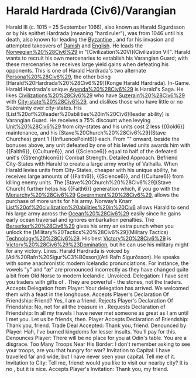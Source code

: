 # Harald Hardrada (Civ6)/Varangian

Harald III (c. 1015 – 25 September 1066), also known as Harald Sigurdsson or by his epithet Hardrada (meaning "hard ruler"), was from 1046 until his death, also known for leading the [Byzantine](Byzantine) , and for his invasion and attempted takeovers of [Danish](Denmark) and [English](England). He leads the [Norwegian%20%28Civ6%29](Norwegians) in "[Civilization%20VI](Civilization VI)".
Harald wants to recruit his own mercenaries to establish his Varangian Guard; with these mercenaries he receives large yield gains when defeating his opponents.
This is one of Harald Hardrada's two alternate [Persona%20%28Civ6%29](personas), the other being [Harald%20Hardrada%20%28Civ6%29](Konge Harald Hardrada).
In-Game.
Harald Hardrada's unique [Agenda%20%28Civ6%29](agenda) is Harald's Saga. He likes [Civilizations%20%28Civ6%29](civilizations) who have [Suzerain%20%28Civ6%29](Suzerainty) with [City-state%20%28Civ6%29](city-states), and dislikes those who have little or no Suzerainty over city-states.
His [List%20of%20leader%20abilities%20in%20Civ6](leader ability) is Varangian Guard. He receives a 75% discount when levying [Unit%20%28Civ6%29](units) from city-states and his units cost 2 less {{Gold6}} maintenance, and his [Stave%20Church%20%28Civ6%29](Stave Churches) grant 1 {{InfluencePoint6}} each. From "" onward, beside the bonuses above, any unit defeated by one of his levied units awards him with {{Faith6}}, {{Culture6}}, and {{Science6}} equal to half of the defeated unit's {{StrengthIcon6}} Combat Strength. 
Detailed Approach.
Befriend City-States with Harald to create a large army worthy of Valhalla. When Harald levies units from City-States, cheaper with his unique ability, he receives large amounts of {{Faith6}}, {{Science6}}, and {{Culture6}} from killing enemy units. The [Stave%20Church%20%28Civ6%29](Stave Church) further helps his {{Faith6}} generation which, if you go with the [Monarchy%20%28Civ6%29](Monarchy) [Government%20%28Civ6%29](government), allows the purchase of more units for his army. Norway’s Knarr [List%20of%20civilization%20abilities%20in%20Civ6](ability) allows Harald to send his large army across the [Ocean%20%28Civ6%29](Ocean) easily since he gains early ocean traversal and ignores embarkation penalties. The [Berserker%20%28Civ6%29](Berserker) gives his army an extra punch when you unlock the [Military%20Tactics%20%28Civ6%29](Military Tactics) [Technology%20%28Civ6%29](technology). His best [Victory%20%28Civ6%29](victory) is [Victory%20%28Civ6%29%23Domination](Domination), but he can use his military might for any victory.
Lines.
Harald Hardrada is voiced by [Atli%20Rafn%20Sigur%C3%B0sson](Atli Rafn Sigurðsson). He speaks with some anachronistic modern Icelandic pronunciations. For instance, the vowels "y" and "æ" are pronounced incorrectly as they have changed quite a bit from Old Norse to modern Icelandic.
Unvoiced.
Delegation: I have sent you traders with gifts of . They are powerful - the stones, not the traders.
Accepts Delegation from Player: Your delegation has arrived. We welcomed them with a feast in the longhouse.
Accepts Player's Declaration Of Friendship: Friend? Yes, I am a friend.
Rejects Player's Declaration Of Friendship: No, not for all the treasure in .
Requests Declaration of Friendship: In all my travels I have never met someone as great as I am until I met you. Let us be friends, then.
Player Accepts Declaration of Friendship: Thank you, friend.
Trade Deal Accepted: Thank you, friend.
Denounced by Player: Hah, I’ve burned kingdoms for lesser insults. You'll pay for this.
Denounces Player: There will be no place for you at Odin's table. You are a disgrace.
Too Many Troops Near His Border: I don't remember asking to see your troops, are you that hungry for war?
Invitation to Capital: I have travelled far and wide, but I have never seen your capital. Tell me of it.
Invitation to City: Tell me, friend: would you like to visit our nearby city? It is no , but it is nice.
Accepts Player's Invitation: Thank you, my friend.